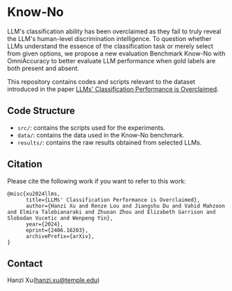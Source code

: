 # Know-No
LLM's classification ability has been overclaimed as they fail to truly reveal the LLM's human-level discrimination intelligence. To question whether LLMs understand the essence of the classification task or merely select from given options, we propose a new evaluation Benchmark Know-No with OmniAccuracy to better evaluate LLM performance when gold labels are both present and absent.

This repository contains codes and scripts relevant to the dataset introduced in the paper [LLMs' Classification Performance is Overclaimed](https://arxiv.org/abs/2406.16203).


## Code Structure
 - `src/`: contains the scripts used for the experiments.
 - `data/`: contains the data used in the Know-No benchmark.
 - `results/`: contains the raw results obtained from selected LLMs.

## Citation 
Please cite the following work if you want to refer to this work: 
```
@misc{xu2024llms,
      title={LLMs' Classification Performance is Overclaimed}, 
      author={Hanzi Xu and Renze Lou and Jiangshu Du and Vahid Mahzoon and Elmira Talebianaraki and Zhuoan Zhou and Elizabeth Garrison and Slobodan Vucetic and Wenpeng Yin},
      year={2024},
      eprint={2406.16203},
      archivePrefix={arXiv},
}
```

## Contact
Hanzi Xu(hanzi.xu@temple.edu)



